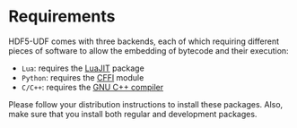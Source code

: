 # Requirements

HDF5-UDF comes with three backends, each of which requiring different
pieces of software to allow the embedding of bytecode and their execution:

- `Lua`: requires the [LuaJIT](https://luajit.org/install.html) package
- `Python`: requires the [CFFI](https://pypi.org/project/cffi) module
- `C/C++`: requires the [GNU C++ compiler](https://gnu.org/software/gcc)

Please follow your distribution instructions to install these packages.
Also, make sure that you install both regular and development packages.
